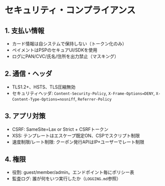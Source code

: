 <!-- freshcart/docs/10_engineering/SECURITY_COMPLIANCE.md -->
# セキュリティ・コンプライアンス

## 1. 支払い情報
- カード情報は自システムで保持しない（トークン化のみ）
- ペイメントはPSPのセキュアUI/SDKを使用
- ログにPAN/CVC/氏名/住所を出力禁止（マスキング）

## 2. 通信・ヘッダ
- TLS1.2+、HSTS、TLS圧縮無効
- セキュリティヘッダ: `Content-Security-Policy`, `X-Frame-Options=DENY`, `X-Content-Type-Options=nosniff`, `Referrer-Policy`

## 3. アプリ対策
- CSRF: SameSite=Lax or Strict + CSRFトークン
- XSS: テンプレートはエスケープ既定ON、CSPでスクリプト制限
- 速度制限/レート制限: クーポン発行APIはIP+ユーザーでレート制限

## 4. 権限
- 役割: guest/member/admin。エンドポイント毎にポリシー表
- 監査ログ: 誰が何をいつ実行したか（`LOGGING.md`参照）

